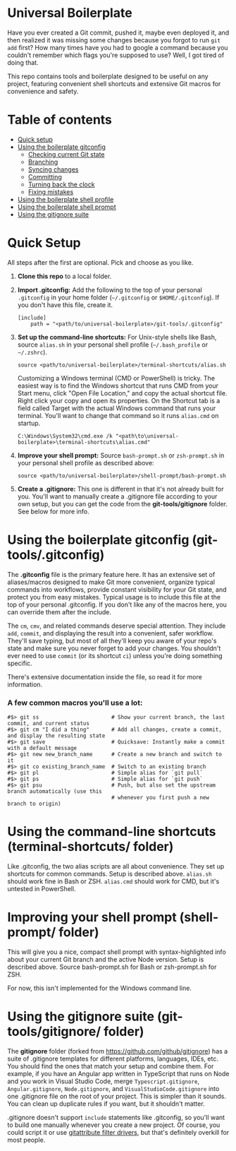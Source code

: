 # Universal Boilerplate

Have you ever created a Git commit, pushed it, maybe even deployed it, and then realized it was missing some changes because you forgot to run `git add` first? How many times have you had to google a command because you couldn't remember which flags you're supposed to use? Well, I got tired of doing that. 

This repo contains tools and boilerplate designed to be useful on any project, featuring convenient shell shortcuts and extensive Git macros for convenience and safety.

# Table of contents

- [Quick setup](#quick-setup)
- [Using the boilerplate gitconfig](#using-the-boilerplate-gitconfig)
  - [Checking current Git state](#checking-current-git-state)
  - [Branching](#branching)
  - [Syncing changes](#syncing-changes)
  - [Committing](#committing)
  - [Turning back the clock](#turning-back-the-clock)
  - [Fixing mistakes](#fixing-mistakes)
- [Using the boilerplate shell profile](#using-the-boilerplate-shell-profile)
- [Using the boilerplate shell prompt](#using-the-boilerplate-shell-prompt)
- [Using the gitignore suite](#using-the-gitignore-suite)

# Quick Setup

All steps after the first are optional. Pick and choose as you like.

1.  **Clone this repo** to a local folder.
2.  **Import .gitconfig:** Add the following to the top of your personal `.gitconfig` in your home folder (`~/.gitconfig` or `$HOME/.gitconfig`). If you don't have this file, create it.

        [include]
            path = "<path/to/universal-boilerplate>/git-tools/.gitconfig"

3.  **Set up the command-line shortcuts:** For Unix-style shells like Bash, source `alias.sh` in your personal shell profile (`~/.bash_profile` or `~/.zshrc`).

        source <path/to/universal-boilerplate>/terminal-shortcuts/alias.sh

    Customizing a Windows terminal (CMD or PowerShell) is tricky. The easiest way is to find the Windows shortcut that runs CMD from your Start menu, click "Open File Location," and copy the actual shortcut file. Right click your copy and open its properties. On the Shortcut tab is a field called Target with the actual Windows command that runs your terminal. You'll want to change that command so it runs `alias.cmd` on startup.

        C:\Windows\System32\cmd.exe /k "<path\to\universal-boilerplate>\terminal-shortcuts\alias.cmd"

4.  **Improve your shell prompt:** Source `bash-prompt.sh` or `zsh-prompt.sh` in your personal shell profile as described above:

        source <path/to/universal-boilerplate>/shell-prompt/bash-prompt.sh

5.  **Create a .gitignore:** This one is different in that it's not already built for you. You'll want to manually create a .gitignore file according to your own setup, but you can get the code from the **git-tools/gitignore** folder. See below for more info.

# Using the boilerplate gitconfig (git-tools/.gitconfig)

The **.gitconfig** file is the primary feature here. It has an extensive set of aliases/macros designed to make Git more convenient, organize typical commands into workflows, provide constant visibility for your Git state, and protect you from easy mistakes. Typical usage is to include this file at the top of your personal .gitconfig. If you don't like any of the macros here, you can override them after the include.

The `cm`, `cmv`, and related commands deserve special attention. They include `add`, `commit`, and displaying the result into a convenient, safer workflow. They'll save typing, but most of all they'll keep you aware of your repo's state and make sure you never forget to add your changes. You shouldn't ever need to use `commit` (or its shortcut `ci`) unless you're doing something specific.

There's extensive documentation inside the file, so read it for more information.

### A few common macros you'll use a lot:

    #$> git ss                       # Show your current branch, the last commit, and current status
    #$> git cm "I did a thing"       # Add all changes, create a commit, and display the resulting state
    #$> git save                     # Quicksave: Instantly make a commit with a default message
    #$> git new new_branch_name      # Create a new branch and switch to it
    #$> git co existing_branch_name  # Switch to an existing branch
    #$> git pl                       # Simple alias for `git pull`
    #$> git ps                       # Simple alias for `git push`
    #$> git psu                      # Push, but also set the upstream branch automatically (use this
                                     # whenever you first push a new branch to origin)

# Using the command-line shortcuts (terminal-shortcuts/ folder)

Like .gitconfig, the two alias scripts are all about convenience. They set up shortcuts for common commands. Setup is described above. `alias.sh` should work fine in Bash or ZSH. `alias.cmd` should work for CMD, but it's untested in PowerShell.

# Improving your shell prompt (shell-prompt/ folder)

This will give you a nice, compact shell prompt with syntax-highlighted info about your current Git branch and the active Node version. Setup is described above. Source bash-prompt.sh for Bash or zsh-prompt.sh for ZSH.

For now, this isn't implemented for the Windows command line.

# Using the gitignore suite (git-tools/gitignore/ folder)

The **gitignore** folder (forked from https://github.com/github/gitignore) has a suite of .gitignore templates for different platforms, languages, IDEs, etc. You should find the ones that match your setup and combine them. For example, if you have an Angular app written in TypeScript that runs on Node and you work in Visual Studio Code, merge `Typescript.gitignore`, `Angular.gitignore`, `Node.gitignore`, and `VisualStudioCode.gitignore` into one .gitignore file on the root of your project. This is simpler than it sounds. You can clean up duplicate rules if you want, but it shouldn't matter.

.gitignore doesn't support `include` statements like .gitconfig, so you'll want to build one manually whenever you create a new project. Of course, you could script it or use [gitattribute filter drivers](https://git-scm.com/docs/gitattributes#_filter), but that's definitely overkill for most people. 
